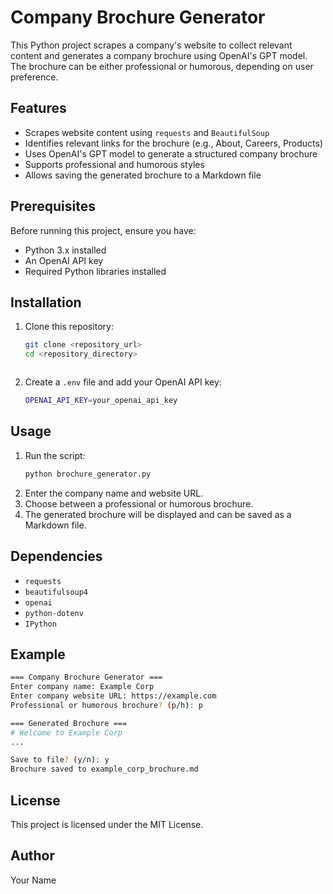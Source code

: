 # Company Brochure Generator

This Python project scrapes a company's website to collect relevant content and generates a company brochure using OpenAI's GPT model. The brochure can be either professional or humorous, depending on user preference.

## Features

- Scrapes website content using `requests` and `BeautifulSoup`
- Identifies relevant links for the brochure (e.g., About, Careers, Products)
- Uses OpenAI's GPT model to generate a structured company brochure
- Supports professional and humorous styles
- Allows saving the generated brochure to a Markdown file

## Prerequisites

Before running this project, ensure you have:

- Python 3.x installed
- An OpenAI API key
- Required Python libraries installed

## Installation

1. Clone this repository:
   ```sh
   git clone <repository_url>
   cd <repository_directory>
   ```
   ```

   ```
2. Create a `.env` file and add your OpenAI API key:
   ```sh
   OPENAI_API_KEY=your_openai_api_key
   ```

## Usage

1. Run the script:
   ```sh
   python brochure_generator.py
   ```
2. Enter the company name and website URL.
3. Choose between a professional or humorous brochure.
4. The generated brochure will be displayed and can be saved as a Markdown file.

## Dependencies

- `requests`
- `beautifulsoup4`
- `openai`
- `python-dotenv`
- `IPython`

## Example

```sh
=== Company Brochure Generator ===
Enter company name: Example Corp
Enter company website URL: https://example.com
Professional or humorous brochure? (p/h): p

=== Generated Brochure ===
# Welcome to Example Corp
...

Save to file? (y/n): y
Brochure saved to example_corp_brochure.md
```

## License

This project is licensed under the MIT License.

## Author

Your Name
